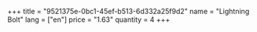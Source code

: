 +++
title = "9521375e-0bc1-45ef-b513-6d332a25f9d2"
name = "Lightning Bolt"
lang = ["en"]
price = "1.63"
quantity = 4
+++
